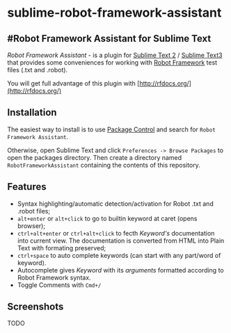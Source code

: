 sublime-robot-framework-assistant
=================================

#Robot Framework Assistant for Sublime Text 
-------------------------------------------

*Robot Framework Assistant* - is a plugin for [Sublime Text 2](http://www.sublimetext.com/2) / [Sublime Text3](http://www.sublimetext.com/3) that provides some conveniences for working with [Robot Framework](http://robotframework.org/) test files (.txt and .robot).

You will get full advantage of this plugin with [http://rfdocs.org/](http://rfdocs.org/)


Installation
------------

The easiest way to install is to use [Package Control](http://wbond.net/sublime_packages/package_control) and search for `Robot Framework Assistant`.

Otherwise, open Sublime Text and click `Preferences -> Browse Packages` to open the packages directory. Then create a directory named `RobotFrameworkAssistant` containing the contents of this repository.

Features
--------

* Syntax highlighting/automatic detection/activation for Robot .txt and .robot files;
* `alt+enter` or `alt+click` to go to builtin keyword at caret (opens browser);
* `ctrl+alt+enter` or `ctrl+alt+click` to fecth *Keyword's* documentation into current view. The documentation is converted from HTML into Plain Text with formating preserved;
* `ctrl+space` to auto complete keywords (can start with any part/word of keyword).
* Autocomplete gives *Keyword* with its *arguments* formatted according to Robot Framework syntax.
* Toggle Comments with `Cmd+/`


Screenshots
-----------
TODO
